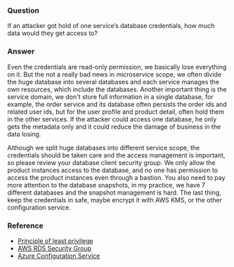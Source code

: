 ### Question

If an attacker got hold of one service’s database credentials, how much data would they get access to?

### Answer

Even the credentials are read-only permission, we basically lose everything on it.  But the not a really bad news in microservice scope, we often divide the huge database into several databases and each service manages the own resources, which include the databases.  Another important thing is the service domain, we don't store full information in a single database, for example, the order service and its database often persists the order ids and related user ids, but for the user profile and product detail, often hold them in the other services.  If the attacker could access one database, he only gets the metadata only and it could reduce the damage of business in the data losing.

Although we split huge databases into different service scope, the credentials should be taken care and the access management is important, so please review your database client security group.  We only allow the product instances access to the database, and no one has permission to access the product instances even through a bastion.  You also need to pay more attention to the database snapshots, in my practice, we have 7 different databases and the snapshot management is hard.  The last thing, keep the credentials in safe, maybe encrypt it with AWS KMS, or the other configuration service.

### Reference

- [Principle of least privilege](https://en.wikipedia.org/wiki/Principle_of_least_privilege)
- [AWS RDS Security Group](https://docs.aws.amazon.com/AmazonRDS/latest/UserGuide/Overview.RDSSecurityGroups.html)
- [Azure Configuration Service](https://docs.microsoft.com/en-us/sccm/core/servers/deploy/configure/azure-services-wizard)

